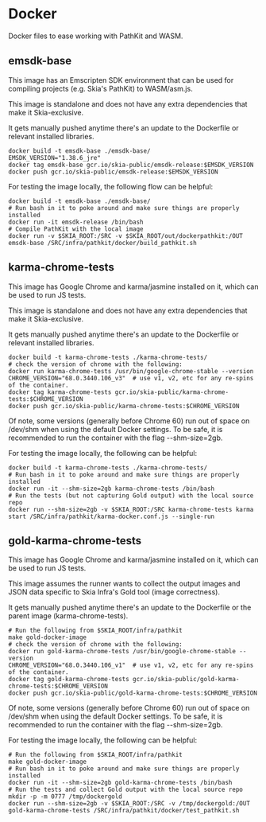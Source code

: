 Docker
======

Docker files to ease working with PathKit and WASM.

emsdk-base
----------

This image has an Emscripten SDK environment that can be used for
compiling projects (e.g. Skia's PathKit) to WASM/asm.js.

This image is standalone and does not have any extra dependencies that make
it Skia-exclusive.

It gets manually pushed anytime there's an update to the Dockerfile or relevant
installed libraries.

    docker build -t emsdk-base ./emsdk-base/
    EMSDK_VERSION="1.38.6_jre"
    docker tag emsdk-base gcr.io/skia-public/emsdk-release:$EMSDK_VERSION
    docker push gcr.io/skia-public/emsdk-release:$EMSDK_VERSION

For testing the image locally, the following flow can be helpful:

    docker build -t emsdk-base ./emsdk-base/
    # Run bash in it to poke around and make sure things are properly installed
    docker run -it emsdk-release /bin/bash
    # Compile PathKit with the local image
    docker run -v $SKIA_ROOT:/SRC -v $SKIA_ROOT/out/dockerpathkit:/OUT emsdk-base /SRC/infra/pathkit/docker/build_pathkit.sh

karma-chrome-tests
------------------

This image has Google Chrome and karma/jasmine installed on it, which can
be used to run JS tests.

This image is standalone and does not have any extra dependencies that make
it Skia-exclusive.

It gets manually pushed anytime there's an update to the Dockerfile or relevant
installed libraries.

    docker build -t karma-chrome-tests ./karma-chrome-tests/
    # check the version of chrome with the following:
    docker run karma-chrome-tests /usr/bin/google-chrome-stable --version
    CHROME_VERSION="68.0.3440.106_v3"  # use v1, v2, etc for any re-spins of the container.
    docker tag karma-chrome-tests gcr.io/skia-public/karma-chrome-tests:$CHROME_VERSION
    docker push gcr.io/skia-public/karma-chrome-tests:$CHROME_VERSION

Of note, some versions (generally before Chrome 60) run out of space on /dev/shm when
using the default Docker settings.  To be safe, it is recommended to run the container
with the flag --shm-size=2gb.

For testing the image locally, the following can be helpful:

    docker build -t karma-chrome-tests ./karma-chrome-tests/
    # Run bash in it to poke around and make sure things are properly installed
    docker run -it --shm-size=2gb karma-chrome-tests /bin/bash
    # Run the tests (but not capturing Gold output) with the local source repo
    docker run --shm-size=2gb -v $SKIA_ROOT:/SRC karma-chrome-tests karma start /SRC/infra/pathkit/karma-docker.conf.js --single-run

gold-karma-chrome-tests
------------------

This image has Google Chrome and karma/jasmine installed on it, which can
be used to run JS tests.

This image assumes the runner wants to collect the output images and JSON data
specific to Skia Infra's Gold tool (image correctness).

It gets manually pushed anytime there's an update to the Dockerfile or the parent
image (karma-chrome-tests).

    # Run the following from $SKIA_ROOT/infra/pathkit
    make gold-docker-image
    # check the version of chrome with the following:
    docker run gold-karma-chrome-tests /usr/bin/google-chrome-stable --version
    CHROME_VERSION="68.0.3440.106_v1"  # use v1, v2, etc for any re-spins of the container.
    docker tag gold-karma-chrome-tests gcr.io/skia-public/gold-karma-chrome-tests:$CHROME_VERSION
    docker push gcr.io/skia-public/gold-karma-chrome-tests:$CHROME_VERSION

Of note, some versions (generally before Chrome 60) run out of space on /dev/shm when
using the default Docker settings.  To be safe, it is recommended to run the container
with the flag --shm-size=2gb.

For testing the image locally, the following can be helpful:

    # Run the following from $SKIA_ROOT/infra/pathkit
    make gold-docker-image
    # Run bash in it to poke around and make sure things are properly installed
    docker run -it --shm-size=2gb gold-karma-chrome-tests /bin/bash
    # Run the tests and collect Gold output with the local source repo
    mkdir -p -m 0777 /tmp/dockergold
    docker run --shm-size=2gb -v $SKIA_ROOT:/SRC -v /tmp/dockergold:/OUT gold-karma-chrome-tests /SRC/infra/pathkit/docker/test_pathkit.sh
